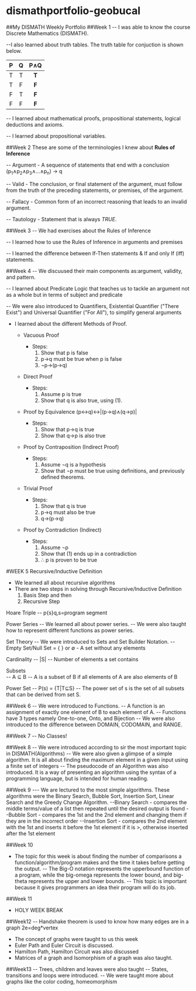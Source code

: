 # dismathportfolio-geobucal

##My DISMATH Weekly Portfolio
##Week 1
-- I was able to know the course Discrete Mathematics (DISMATH).

--I also learned about truth tables. The truth table for conjuction is shown below.

| P | Q | P∧Q |
| :---: | :---: | :---: |
| T | T | **T** |
| T | F | **F** |
| F | T | **F** |
| F | F | **F** |

-- I learned about mathematical proofs, propositional statements, logical deductions and axioms.

-- I learned about propositional variables.


##Week 2
  These are some of the terminologies I knew about **Rules of Inference**
  
  -- Argument - A sequence of statements that end with a conclusion (p<sub>1</sub>∧p<sub>2</sub>∧p<sub>3</sub>∧...∧p<sub>n</sub>) → q
  
  -- Valid - The conclusion, or final statement of the argument, must follow from the truth of the preceding statements, or premises, of the argument.
  
  -- Fallacy - Common form of an incorrect reasoning that leads to an invalid argument.
  
  -- Tautology - Statement that is always *TRUE*.

##Week 3
  -- We had exercises about the Rules of Inference

  -- I learned how to use the Rules of Inference in arguments and premises

  -- I learned the difference between If-Then statements & If and only If (iff) statements.

##Week 4
  -- We discuused their main components as:argument, validity, and pattern.
  
  -- I learned about Predicate Logic that teaches us to tackle an argument not as a whole but in terms of subject and predicate
  
  -- We were also introduced to Quantifiers, Existential Quantifier ("There Exist") and Universal Quantifier ("For All"), to simplify general arguments 

- I learned about the different Methods of Proof.
  - Vacuous Proof
    * Steps:
      1. Show that p is false
      2. p→q must be true when p is false
      3. ¬p→(p→q)
  
  - Direct Proof
    * Steps:
      1. Assume p is true
      2. Show that q is also true, using (1).
  
  - Proof by Equivalence (p↔q)↔\|(p→q)∧(q→p)\|
    * Steps:
      1. Show that p→q is true
      2. Show that q→p is also true
  
  - Proof by Contraposition (Indirect Proof)
    * Steps:
      1. Assume ¬q is a hypothesis
      2. Show that ¬p must be true using definitions, and previously defined theorems.
  
  - Trivial Proof
    * Steps:
      1. Show that q is true
      2. p→q must also be true
      3. q→(p→q)
  
  - Proof by Contradiction (Indirect)
    * Steps:
      1. Assume ¬p
      2. Show that (1) ends up in a contradiction
      3. ∴ p is proven to be true

  
#WEEK 5
Recursive/Inductive Definition
- We learned all about recursive algorithms
- There are two steps in solving through Recursive/Inductive Definition
  1. Basis Step
  and then
  2. Recursive Step

Hoare Triple
-- p{s}q,s=program segment

Power Series
-- We learned all about power series.
-- We were also taught how to represent different functions as power series.

Set Theory
-- We were introduced to Sets and Set Builder Notation.
-- Empty Set/Null Set = { } or ∅
     - A set without any elements
     
Cardinality
  -- |S|
  -- Number of elements a set contains

Subsets  
  -- A ⊆ B
  -- A is a subset of B if all elements of A are also elements of B

Power Set
  -- P(s) = {T|T⊆S}
  -- The power set of s is the set of all subsets that can be derived from set S.


##Week 6
-- We were introduced to Functions.
-- A function is an assignment of exactly one element of B to each element of A.
-- Functions have 3 types namely One-to-one, Onto, and Bijection
-- We were also introduced to the difference between DOMAIN, CODOMAIN, and RANGE.


##Week 7
-- No Classes!


##Week 8
-- We were introduced according to sir the most important topic in DISMATH(Algorithms)
-- We were also given a glimpse of a simple algorithm. It is all about finding the maximum element in a given input using a finite set of integers
-- The pseudocode of an Algorithm was also introduced. It is a way of presenting an algorithm using the syntax of a programming language, but is intended for human reading.

  
##Week 9
--- We are lectured to the most simple algorithms. These algorithms were the Binary Search, Bubble Sort, Insertion Sort, Linear Search and the Greedy Change Algorithm.
 --Binary Search - compares the middle terms/value of a list then repeated until the desired output is found
 --Bubble Sort - compares the 1st and the 2nd element and changing them if they are in the incorrect order
 --Insertion Sort - compares the 2nd element with the 1st and inserts it before the 1st element if it is >, otherwise inserted after the 1st element
 

##Week 10
  - The topic for this week is about finding the number of comparisons a function/algorithm/program makes and the time it takes before getting the output.
-- The Big-O notation represents the upperbound function of a program, while the big-omega represents the lower bound, and big-theta represents the upper and lower bounds. 
-- This topic is important because it gives programmers an idea their program will do its job.


##Week 11
 - HOLY WEEK BREAK

 
##Week12
-- Handshake theorem is used to know how many edges are in a graph 2e=deg*vertex
- The concept of graphs were taught to us this week
- Euler Path and Euler Circuit is discussed.
- Hamilton Path, Hamilton Circuit was also discussed
- Matrices of a graph and Isomorphism of a graph was also taught.


##Week13
-- Trees, children and leaves were also taught
-- States, transitions and loops were introduced.
-- We were taught more about graphs like the color coding, homeomorphism 
